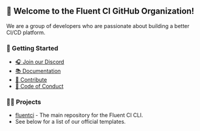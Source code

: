 ## 🌟 Welcome to the Fluent CI GitHub Organization!

We are a group of developers who are passionate about building a better CI/CD platform.

### 🚀 Getting Started

- [🎧 Join our Discord](https://discord.gg/H7M28d9dRk)
- [📚 Documentation](https://docs.fluentci.com)
- [🤝 Contribute](https://github.com/fluent-ci-templates/fluentci/blob/main/CONTRIBUTING.md)
- [📜 Code of Conduct](https://github.com/fluent-ci-templates/fluentci/blob/main/CODE_OF_CONDUCT.md)

### 🧑‍🔬 Projects

- [fluentci](https://github.com/fluent-ci-templates/fluentci) - The main repository for the Fluent CI CLI.
- See below for a list of our official templates.